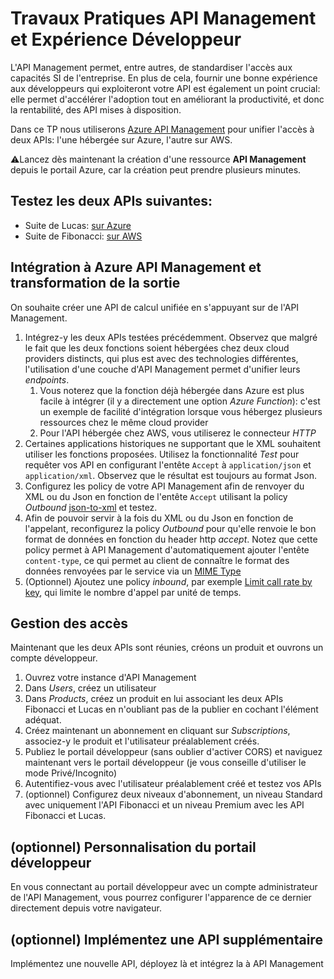 # Travaux Pratiques API Management et Expérience Développeur
L'API Management permet, entre autres, de standardiser l'accès aux capacités SI de l'entreprise. En plus de cela, fournir une bonne expérience aux développeurs qui exploiteront votre API est également un point crucial: elle permet d'accélérer l'adoption tout en améliorant la productivité, et donc la rentabilité, des API mises à disposition.

Dans ce TP nous utiliserons [Azure API Management](https://azure.microsoft.com/fr-fr/services/api-management/) pour unifier l'accès à deux APIs: l'une hébergée sur Azure, l'autre sur AWS.

⚠️Lancez dès maintenant la création d'une ressource **API Management** depuis le portail Azure, car la création peut prendre plusieurs minutes.

## Testez les deux APIs suivantes:
 - Suite de Lucas: [sur Azure](https://apilucas.azurewebsites.net/api/LucasHttpTrigger?code=wzcWv0pcr5far3GrpfhjuC/8EgOC9XKODUBLkIj7BKaU1XLcbTdefA==)
 - Suite de Fibonacci: [sur AWS](https://k2xmw15bkd.execute-api.eu-west-3.amazonaws.com/default/apifibo)

## Intégration à Azure API Management et transformation de la sortie
On souhaite créer une API de calcul unifiée en s'appuyant sur de l'API Management.
1. Intégrez-y les deux APIs testées précédemment. Observez que malgré le fait que les deux fonctions soient hébergées chez deux cloud providers distincts, qui plus est avec des technologies différentes, l'utilisation d'une couche d'API Management permet d'unifier leurs *endpoints*.
    1. Vous noterez que la fonction déjà hébergée dans Azure est plus facile à intégrer (il y a directement une option *Azure Function*): c'est un exemple de facilité d'intégration lorsque vous hébergez plusieurs ressources chez le même cloud provider
    2. Pour l'API hébergée chez AWS, vous utiliserez le connecteur *HTTP*
2. Certaines applications historiques ne supportant que le XML souhaitent utiliser les fonctions proposées. Utilisez la fonctionnalité *Test* pour requêter vos API en configurant l'entête `Accept` à `application/json` et `application/xml`. Observez que le résultat est toujours au format Json.
3. Configurez les policy de votre API Management afin de renvoyer du XML ou du Json en fonction de l'entête `Accept` utilisant la policy *Outbound* [json-to-xml](https://docs.microsoft.com/en-us/azure/api-management/api-management-transformation-policies#ConvertJSONtoXML) et testez.
4. Afin de pouvoir servir à la fois du XML ou du Json en fonction de l'appelant, reconfigurez la policy *Outbound* pour qu'elle renvoie le bon format de données en fonction du header http *accept*. Notez que cette policy permet à API Management d'automatiquement ajouter l'entête `content-type`, ce qui permet au client de connaître le format des données renvoyées par le service via un [MIME Type](https://developer.mozilla.org/en-US/docs/Glossary/MIME_type)
6. (Optionnel) Ajoutez une policy *inbound*, par exemple [Limit call rate by key](https://docs.microsoft.com/en-us/azure/api-management/api-management-access-restriction-policies#LimitCallRateByKey), qui limite le nombre d'appel par unité de temps.

## Gestion des accès
Maintenant que les deux APIs sont réunies, créons un produit et ouvrons un compte développeur.
1. Ouvrez votre instance d'API Management
2. Dans *Users*, créez un utilisateur
3. Dans *Products*, créez un produit en lui associant les deux APIs Fibonacci et Lucas en n'oubliant pas de la publier en cochant l'élément adéquat.
4. Créez maintenant un abonnement en cliquant sur *Subscriptions*, associez-y le produit et l'utilisateur préalablement créés. 
5. Publiez le portail développeur (sans oublier d'activer CORS) et naviguez maintenant vers le portail développeur (je vous conseille d'utiliser le mode Privé/Incognito)
6. Autentifiez-vous avec l'utilisateur préalablement créé et testez vos APIs
7. (optionnel) Configurez deux niveaux d'abonnement, un niveau Standard avec uniquement l'API Fibonacci et un niveau Premium avec les API Fibonacci et Lucas.

## (optionnel) Personnalisation du portail développeur
En vous connectant au portail développeur avec un compte administrateur de l'API Management, vous pourrez configurer l'apparence de ce dernier directement depuis votre navigateur.

## (optionnel) Implémentez une API supplémentaire
Implémentez une nouvelle API, déployez là et intégrez la à API Management